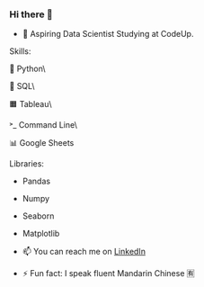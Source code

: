 ### Hi there 👋


- 🌱 Aspiring Data Scientist Studying at CodeUp.

Skills:

🐍 Python\

🎈 SQL\

🟧 Tableau\

˃_ Command Line\

📊 Google Sheets


Libraries:
  - Pandas
  - Numpy
  - Seaborn
  - Matplotlib

- 📫 You can reach me on [LinkedIn](https://www.linkedin.com/in/desiree-mcelroy/)

- ⚡ Fun fact: I speak fluent Mandarin Chinese 🈶


<!--
**DesireeMcElroy/DesireeMcElroy** is a ✨ _special_ ✨ repository because its `README.md` (this file) appears on your GitHub profile.
-->

